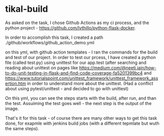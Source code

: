 # tikal-build

As asked on the task, I chose Github Actions as my ci process, and the python project - https://github.com/lvthillo/python-flask-docker.

In order to accomplish this task, I created a path ./github/workflows/github_action_demo.yml

on this yml, with github action templates - I ran the commands for the build and test of our project. 
In order to test our prcess, I have created a python file (called test.py) using unittest for our app.test (after searching and reading about unittest on pages like https://medium.com/@neeti.jain/how-to-do-unit-testing-in-flask-and-find-code-coverage-fa5201399bc4 and https://www.tutorialspoint.com/unittest_framework/unittest_framework_assertion.htm
in order to understand more about the unittest. 
(Had a conflict about using pytest/unittest - and decided to go with unittest)

On this yml, you can see the steps starts with the build, after run, and than the test.
Assuiming the test goes well - the next step is the output of the image. 

That's it for this task - of course there are many other ways to get this task done, for exapmle with jenkins build jobs (with a different tepmlate but wuth the same steps).
